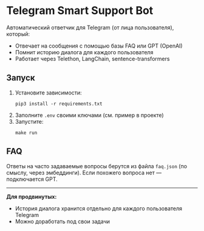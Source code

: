 # Telegram Smart Support Bot

Автоматический ответчик для Telegram (от лица пользователя), который:
- Отвечает на сообщения с помощью базы FAQ или GPT (OpenAI)
- Помнит историю диалога для каждого пользователя
- Работает через Telethon, LangChain, sentence-transformers

## Запуск
1. Установите зависимости:
   ```
   pip3 install -r requirements.txt
   ```
2. Заполните `.env` своими ключами (см. пример в проекте)
3. Запустите:
   ```
   make run
   ```

## FAQ
Ответы на часто задаваемые вопросы берутся из файла `faq.json` (по смыслу, через эмбеддинги). Если похожего вопроса нет — подключается GPT.

---

**Для продвинутых:**
- История диалога хранится отдельно для каждого пользователя Telegram
- Можно доработать под свои задачи
